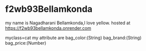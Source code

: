 # f2wb93Bellamkonda 
my name is Nagadharani Bellamkonda,I love yellow.
hosted at <https://f2wb93bellamkonda.onrender.com>

myclass=cat
my attribute are
bag_color:(String)
bag_brand:(String)
bag_price:(Number)
